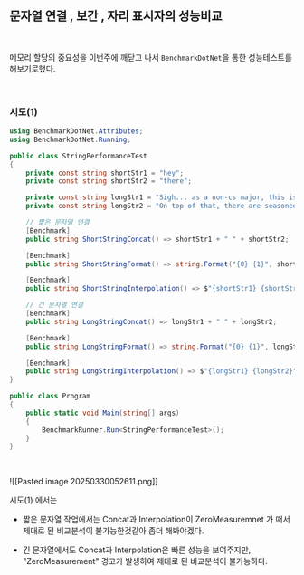 ## 문자열 연결 , 보간 , 자리 표시자의 성능비교

<br>

메모리 할당의 중요성을 이번주에 깨닫고 나서 `BenchmarkDotNet`을 통한 성능테스트를 해보기로했다.

<br>

### 시도(1)

```cs
using BenchmarkDotNet.Attributes;
using BenchmarkDotNet.Running;

public class StringPerformanceTest
{
    private const string shortStr1 = "hey";
    private const string shortStr2 = "there";

    private const string longStr1 = "Sigh... as a non-cs major, this is really tough for me. others have computer science backgrounds, so they understand everything easily, but i struggle to keep up with math and computer science concepts. it's exhausting in so many ways. ";
    private const string longStr2 = "On top of that, there are seasoned professionals with 10 or 20 years of experience in the field, can't help but wonder if i can survive in an environment like this, but oh well thing is watching videos or reading original text isnt a problem i should be grateful for that lol";

    // 짧은 문자열 연결
    [Benchmark]
    public string ShortStringConcat() => shortStr1 + " " + shortStr2;

    [Benchmark]
    public string ShortStringFormat() => string.Format("{0} {1}", shortStr1, shortStr2);

    [Benchmark]
    public string ShortStringInterpolation() => $"{shortStr1} {shortStr2}";

    // 긴 문자열 연결
    [Benchmark]
    public string LongStringConcat() => longStr1 + " " + longStr2;

    [Benchmark]
    public string LongStringFormat() => string.Format("{0} {1}", longStr1, longStr2);

    [Benchmark]
    public string LongStringInterpolation() => $"{longStr1} {longStr2}";
}

public class Program
{
    public static void Main(string[] args)
    {
        BenchmarkRunner.Run<StringPerformanceTest>();
    }
}
```

<br>

![[Pasted image 20250330052611.png]]

시도(1) 에서는 
- 짧은 문자열 작업에서는 Concat과 Interpolation이 ZeroMeasuremnet 가 떠서 제대로 된 비교분석이 불가능한것같아 좀더 해봐야겠다.

- 긴 문자열에서도 Concat과 Interpolation은 빠른 성능을 보여주지만, "ZeroMeasurement" 경고가 발생하여 제대로 된 비교분석이 불가능하다.